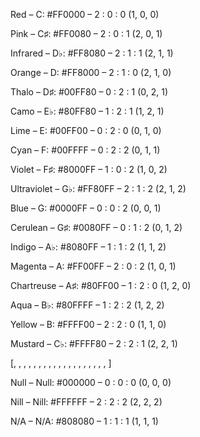 Red – C: #FF0000 – 2 : 0 : 0 (1, 0, 0)

Pink – C♯: #FF0080 – 2 : 0 : 1 (2, 0, 1)

Infrared – D♭: #FF8080 – 2 : 1 : 1 (2, 1, 1)

Orange – D: #FF8000 – 2 : 1 : 0 (2, 1, 0)

Thalo – D♯: #00FF80 – 0 : 2 : 1 (0, 2, 1)

Camo – E♭: #80FF80 – 1 : 2 : 1 (1, 2, 1)

Lime – E: #00FF00 – 0 : 2 : 0 (0, 1, 0)

Cyan – F: #00FFFF – 0 : 2 : 2 (0, 1, 1)

Violet – F♯: #8000FF – 1 : 0 : 2 (1, 0, 2)

Ultraviolet – G♭: #FF80FF – 2 : 1 : 2 (2, 1, 2)

Blue – G: #0000FF – 0 : 0 : 2 (0, 0, 1)

Cerulean – G♯: #0080FF – 0 : 1 : 2 (0, 1, 2)

Indigo – A♭: #8080FF – 1 : 1 : 2 (1, 1, 2)

Magenta – A: #FF00FF – 2 : 0 : 2 (1, 0, 1)

Chartreuse – A♯: #80FF00 – 1 : 2 : 0 (1, 2, 0)

Aqua – B♭: #80FFFF – 1 : 2 : 2 (1, 2, 2)

Yellow – B: #FFFF00 – 2 : 2 : 0 (1, 1, 0)

Mustard – C♭: #FFFF80 – 2 : 2 : 1 (2, 2, 1)

[, , , , , , , , , , , , , , , , , , , ]

Null – Null: #000000 – 0 : 0 : 0 (0, 0, 0)

Nill – Nill: #FFFFFF – 2 : 2 : 2 (2, 2, 2)

N/A – N/A: #808080 – 1 : 1 : 1 (1, 1, 1)

